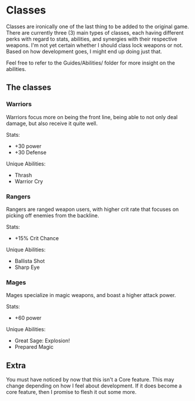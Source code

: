 # Classes

Classes are ironically one of the last thing to be added to the original game. There are currently three (3) main types of classes, each having different perks with regard to stats, abilities, and synergies with their respective weapons. I'm not yet certain whether I should class lock weapons or not. Based on how development goes, I might end up doing just that.

Feel free to refer to the Guides/Abilities/ folder for more insight on the abilities.

## The classes

### Warriors

Warriors focus more on being the front line, being able to not only deal damage, but also receive it quite well.

Stats:

- +30 power
- +30 Defense

Unique Abilities:

- Thrash
- Warrior Cry

### Rangers

Rangers are ranged weapon users, with higher crit rate that focuses on picking off enemies from the backline.

Stats:

- +15% Crit Chance

Unique Abilities:

- Ballista Shot
- Sharp Eye

### Mages

Mages specialize in magic weapons, and boast a higher attack power.

Stats:

- +60 power

Unique Abilities:

- Great Sage: Explosion!
- Prepared Magic

## Extra

You must have noticed by now that this isn't a Core feature. This may change depending on how I feel about development. If it does become a core feature, then I promise to flesh it out some more.
